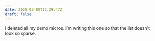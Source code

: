 ```yaml
---
date: 2020-07-09T17:29:47Z
draft: false
---
```


I deleted all my demo micros. I'm writing this one so that the list doesn't look so sparse.